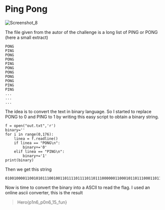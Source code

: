 # Ping Pong

![Screenshot_8](https://user-images.githubusercontent.com/67475596/116263553-bf761380-a779-11eb-847c-e0bed7a2ca59.png)

The file given from the autor of the challenge is a long list of PING or PONG (here a small extract)
```
PONG
PING
PONG
PONG
PING
PONG
PONG
PONG
PONG
PING
PING
...
...
...
```
The idea is to convert the text in binary language.
So I started to replace PONG to 0 and PING to 1 by writing this easy script to obtain a binary string.

```Python3
f = open("out.txt",'r')
binary=''
for i in range(0,176):
    linea = f.readline()
    if linea == "PONG\n":
        binary+='0'
    elif linea == "PING\n":
        binary+='1'
print(binary)
```

Then we get this string
```
01001000011001010111001001101111011110110111000000110001011011100011011001011111011100000011000001101110001101100101111100110001001101010101111101100110011101010110111001111101
```
Now is time to convert the binary into a ASCII to read the flag.
I used an online ascii converter, this is the result

> Hero{p1n6_p0n6_15_fun}
